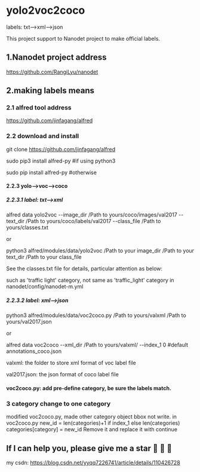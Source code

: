 # yolo2voc2coco
labels: txt-->xml-->json

This project support to Nanodet project to make official labels.

## 1.Nanodet project address

https://github.com/RangiLyu/nanodet

## 2.making labels means

### 2.1 alfred tool address

https://github.com/jinfagang/alfred

### 2.2 download and install

git clone https://github.com/jinfagang/alfred

sudo pip3 install alfred-py #if using python3

sudo pip install alfred-py  #otherwise

#### 2.2.3 yolo-->voc-->coco

##### 2.2.3.1 label: txt-->xml

alfred data yolo2voc --image_dir /Path to yours/coco/images/val2017 --text_dir /Path to yours/coco/labels/val2017 --class_file /Path to yours/classes.txt

or

python3 alfred/modules/data/yolo2voc /Path to your image_dir /Path to your text_dir /Path to your class_file

See the classes.txt file for details, particular attention as below:

such as 'traffic light' category, not same as 'traffic_light' category in nanodet/config/nanodet-m.yml

##### 2.2.3.2 label: xml-->json

python3 alfred/modules/data/voc2coco.py /Path to yours/valxml /Path to yours/val2017.json

or

alfred data voc2coco --xml_dir /Path to yours/valxml/ --index_1 0 #default annotations_coco.json

valxml: the folder to store xml format of voc label file 

val2017.json: the json format of coco label file

#### voc2coco.py: add pre-define category, be sure the labels match.
### 3 category change to one category
modified voc2coco.py, made other category object bbox not write.
    in voc2coco.py
    new_id = len(categories)+1 if index_1 else len(categories)
    categories[category] = new_id
Remove it and replace it with continue


## If I can help you, please give me a star :star2: :star2: :star2:
my csdn: https://blog.csdn.net/yyqq7226741/article/details/110426728
